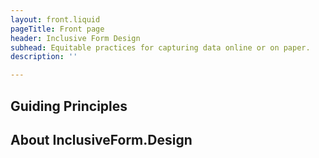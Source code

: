 ```yaml
---
layout: front.liquid
pageTitle: Front page
header: Inclusive Form Design
subhead: Equitable practices for capturing data online or on paper.
description: ''

---
```

## Guiding Principles

## About InclusiveForm.Design